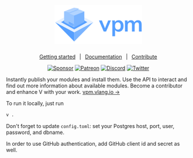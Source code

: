 <h1 align="center">
    <a href="https://vpm.vlang.io">
        <img width='240' alt='V Package Manager' src='.github/assets/vpm.svg'>
    </a>
</h1>

<div align="center">

[Getting started][GettingStarted]
&ensp;|&ensp;
[Documentation][Docs]
&ensp;|&ensp;
[Contribute][Contribute]

[![Sponsor][SponsorBadge]][SponsorUrl]
[![Patreon][PatreonBadge]][PatreonUrl]
[![Discord][DiscordBadge]][DiscordUrl]
[![Twitter][TwitterUrl]][TwitterBadge]
</div>

Instantly publish your modules and install them. Use the API to interact and find out more information about available modules. Become a contributor and enhance V with your work. [vpm.vlang.io →][vpm]

To run it locally, just run

```bash
v .
```

Don't forget to update `config.toml`: set your Postgres host, port, user, password, and dbname.

In order to use GitHub authentication, add GitHub client id and secret as well.

<!-- Reference links -->
[vpm]: https://vpm.vlang.io
[GettingStarted]: https://vpm.vlang.io/docs/getting-started
[Docs]: https://vpm.vlang.io/docs
[Contribute]: .github/CONTRIBUTING.md

<!-- Badges -->
[SponsorBadge]: https://camo.githubusercontent.com/da8bc40db5ed31e4b12660245535b5db67aa03ce/68747470733a2f2f696d672e736869656c64732e696f2f7374617469632f76313f6c6162656c3d53706f6e736f72266d6573736167653d254532253944254134266c6f676f3d476974487562
[PatreonBadge]: https://img.shields.io/endpoint.svg?url=https%3A%2F%2Fshieldsio-patreon.vercel.app%2Fapi%3Fusername%3Dvlang%26type%3Dpledges
[DiscordBadge]: https://img.shields.io/discord/592103645835821068?label=Discord&logo=discord&logoColor=white
[TwitterBadge]: https://twitter.com/v_language

<!-- Socials -->
[DiscordUrl]: https://discord.gg/vlang "Official Discord Server"
[PatreonUrl]: https://patreon.com/vlang "Support on Patreon"
[SponsorUrl]: https://github.com/sponsors/medvednikov "Sponsor on Github"
[TwitterUrl]: https://img.shields.io/twitter/follow/v_language.svg?style=flatl&label=Follow&logo=twitter&logoColor=white&color=1da1f2 "Official Twitter"
